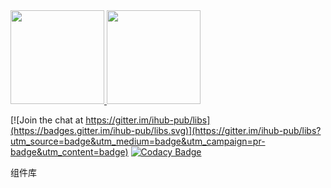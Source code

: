 <a target="_blank" href="https://ihub.pub/">
    <img src="https://cdn.jsdelivr.net/gh/ihub-pub/ihub-pub.github.io/ihub.svg" height="150">
    <img src="https://cdn.jsdelivr.net/gh/ihub-pub/ihub-pub.github.io/ihub_libs.svg" height="150">
</a>

[![Join the chat at https://gitter.im/ihub-pub/libs](https://badges.gitter.im/ihub-pub/libs.svg)](https://gitter.im/ihub-pub/libs?utm_source=badge&utm_medium=badge&utm_campaign=pr-badge&utm_content=badge)
[![Codacy Badge](https://api.codacy.com/project/badge/Grade/888f0159e32b4b54b1f984fba377c4ca)](https://app.codacy.com/gh/ihub-pub/libs?utm_source=github.com&utm_medium=referral&utm_content=ihub-pub/libs&utm_campaign=Badge_Grade_Settings)

组件库
